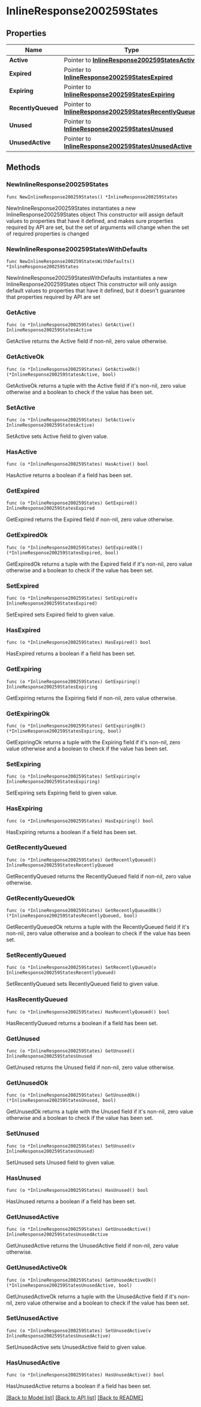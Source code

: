 # InlineResponse200259States

## Properties

Name | Type | Description | Notes
------------ | ------------- | ------------- | -------------
**Active** | Pointer to [**InlineResponse200259StatesActive**](InlineResponse200259StatesActive.md) |  | [optional] 
**Expired** | Pointer to [**InlineResponse200259StatesExpired**](InlineResponse200259StatesExpired.md) |  | [optional] 
**Expiring** | Pointer to [**InlineResponse200259StatesExpiring**](InlineResponse200259StatesExpiring.md) |  | [optional] 
**RecentlyQueued** | Pointer to [**InlineResponse200259StatesRecentlyQueued**](InlineResponse200259StatesRecentlyQueued.md) |  | [optional] 
**Unused** | Pointer to [**InlineResponse200259StatesUnused**](InlineResponse200259StatesUnused.md) |  | [optional] 
**UnusedActive** | Pointer to [**InlineResponse200259StatesUnusedActive**](InlineResponse200259StatesUnusedActive.md) |  | [optional] 

## Methods

### NewInlineResponse200259States

`func NewInlineResponse200259States() *InlineResponse200259States`

NewInlineResponse200259States instantiates a new InlineResponse200259States object
This constructor will assign default values to properties that have it defined,
and makes sure properties required by API are set, but the set of arguments
will change when the set of required properties is changed

### NewInlineResponse200259StatesWithDefaults

`func NewInlineResponse200259StatesWithDefaults() *InlineResponse200259States`

NewInlineResponse200259StatesWithDefaults instantiates a new InlineResponse200259States object
This constructor will only assign default values to properties that have it defined,
but it doesn't guarantee that properties required by API are set

### GetActive

`func (o *InlineResponse200259States) GetActive() InlineResponse200259StatesActive`

GetActive returns the Active field if non-nil, zero value otherwise.

### GetActiveOk

`func (o *InlineResponse200259States) GetActiveOk() (*InlineResponse200259StatesActive, bool)`

GetActiveOk returns a tuple with the Active field if it's non-nil, zero value otherwise
and a boolean to check if the value has been set.

### SetActive

`func (o *InlineResponse200259States) SetActive(v InlineResponse200259StatesActive)`

SetActive sets Active field to given value.

### HasActive

`func (o *InlineResponse200259States) HasActive() bool`

HasActive returns a boolean if a field has been set.

### GetExpired

`func (o *InlineResponse200259States) GetExpired() InlineResponse200259StatesExpired`

GetExpired returns the Expired field if non-nil, zero value otherwise.

### GetExpiredOk

`func (o *InlineResponse200259States) GetExpiredOk() (*InlineResponse200259StatesExpired, bool)`

GetExpiredOk returns a tuple with the Expired field if it's non-nil, zero value otherwise
and a boolean to check if the value has been set.

### SetExpired

`func (o *InlineResponse200259States) SetExpired(v InlineResponse200259StatesExpired)`

SetExpired sets Expired field to given value.

### HasExpired

`func (o *InlineResponse200259States) HasExpired() bool`

HasExpired returns a boolean if a field has been set.

### GetExpiring

`func (o *InlineResponse200259States) GetExpiring() InlineResponse200259StatesExpiring`

GetExpiring returns the Expiring field if non-nil, zero value otherwise.

### GetExpiringOk

`func (o *InlineResponse200259States) GetExpiringOk() (*InlineResponse200259StatesExpiring, bool)`

GetExpiringOk returns a tuple with the Expiring field if it's non-nil, zero value otherwise
and a boolean to check if the value has been set.

### SetExpiring

`func (o *InlineResponse200259States) SetExpiring(v InlineResponse200259StatesExpiring)`

SetExpiring sets Expiring field to given value.

### HasExpiring

`func (o *InlineResponse200259States) HasExpiring() bool`

HasExpiring returns a boolean if a field has been set.

### GetRecentlyQueued

`func (o *InlineResponse200259States) GetRecentlyQueued() InlineResponse200259StatesRecentlyQueued`

GetRecentlyQueued returns the RecentlyQueued field if non-nil, zero value otherwise.

### GetRecentlyQueuedOk

`func (o *InlineResponse200259States) GetRecentlyQueuedOk() (*InlineResponse200259StatesRecentlyQueued, bool)`

GetRecentlyQueuedOk returns a tuple with the RecentlyQueued field if it's non-nil, zero value otherwise
and a boolean to check if the value has been set.

### SetRecentlyQueued

`func (o *InlineResponse200259States) SetRecentlyQueued(v InlineResponse200259StatesRecentlyQueued)`

SetRecentlyQueued sets RecentlyQueued field to given value.

### HasRecentlyQueued

`func (o *InlineResponse200259States) HasRecentlyQueued() bool`

HasRecentlyQueued returns a boolean if a field has been set.

### GetUnused

`func (o *InlineResponse200259States) GetUnused() InlineResponse200259StatesUnused`

GetUnused returns the Unused field if non-nil, zero value otherwise.

### GetUnusedOk

`func (o *InlineResponse200259States) GetUnusedOk() (*InlineResponse200259StatesUnused, bool)`

GetUnusedOk returns a tuple with the Unused field if it's non-nil, zero value otherwise
and a boolean to check if the value has been set.

### SetUnused

`func (o *InlineResponse200259States) SetUnused(v InlineResponse200259StatesUnused)`

SetUnused sets Unused field to given value.

### HasUnused

`func (o *InlineResponse200259States) HasUnused() bool`

HasUnused returns a boolean if a field has been set.

### GetUnusedActive

`func (o *InlineResponse200259States) GetUnusedActive() InlineResponse200259StatesUnusedActive`

GetUnusedActive returns the UnusedActive field if non-nil, zero value otherwise.

### GetUnusedActiveOk

`func (o *InlineResponse200259States) GetUnusedActiveOk() (*InlineResponse200259StatesUnusedActive, bool)`

GetUnusedActiveOk returns a tuple with the UnusedActive field if it's non-nil, zero value otherwise
and a boolean to check if the value has been set.

### SetUnusedActive

`func (o *InlineResponse200259States) SetUnusedActive(v InlineResponse200259StatesUnusedActive)`

SetUnusedActive sets UnusedActive field to given value.

### HasUnusedActive

`func (o *InlineResponse200259States) HasUnusedActive() bool`

HasUnusedActive returns a boolean if a field has been set.


[[Back to Model list]](../README.md#documentation-for-models) [[Back to API list]](../README.md#documentation-for-api-endpoints) [[Back to README]](../README.md)


